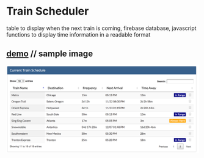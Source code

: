 # Train Scheduler

table to display when the next train is coming, 
firebase database, javascript functions to display time information in a readable format

## [demo](https://ccowen.github.io/Train-Scheduler/)   //  sample image

![sample image](assets/images/trainScheduler.png?raw=true "Title")
